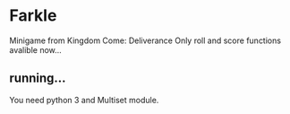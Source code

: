 # Farkle
Minigame from Kingdom Come: Deliverance
Only roll and score functions avalible now...

## running...

You need python 3 and Multiset module.
